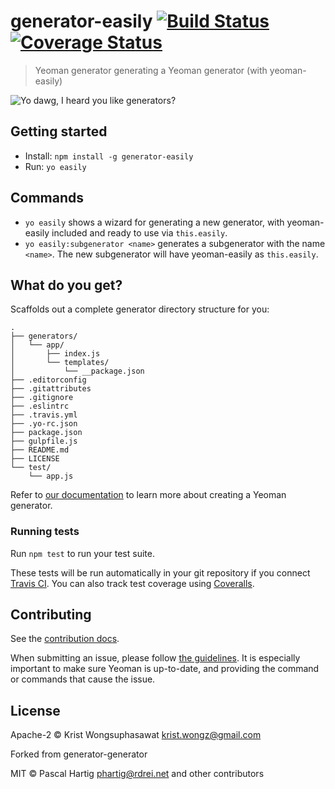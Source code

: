 # generator-easily [![Build Status](https://secure.travis-ci.org/kristw/generator-easily.svg?branch=master)](https://travis-ci.org/kristw/generator-easily) [![Coverage Status](https://coveralls.io/repos/kristw/generator-easily/badge.svg?branch=master&service=github)](https://coveralls.io/github/kristw/generator-easily?branch=master)


> Yeoman generator generating a Yeoman generator (with yeoman-easily)

![Yo dawg, I heard you like generators?](http://i.imgur.com/2gqiift.jpg)


## Getting started

- Install: `npm install -g generator-easily`
- Run: `yo easily`


## Commands

* `yo easily` shows a wizard for generating a new generator, with yeoman-easily included and ready to use via `this.easily`.
* `yo easily:subgenerator <name>` generates a subgenerator with the name `<name>`. The new subgenerator will have yeoman-easily as `this.easily`.


## What do you get?

Scaffolds out a complete generator directory structure for you:

```
.
├── generators/
│   └── app/
│       ├── index.js
│       └── templates/
│           └── __package.json
├── .editorconfig
├── .gitattributes
├── .gitignore
├── .eslintrc
├── .travis.yml
├── .yo-rc.json
├── package.json
├── gulpfile.js
├── README.md
├── LICENSE
└── test/
    └── app.js
```

Refer to [our documentation](http://yeoman.io/authoring/) to learn more about creating a Yeoman generator.

### Running tests

Run `npm test` to run your test suite.

These tests will be run automatically in your git repository if you connect [Travis CI](https://travis-ci.org/profile). You can also track test coverage using [Coveralls](https://coveralls.io).

## Contributing

See the [contribution docs](http://yeoman.io/contributing/).

When submitting an issue, please follow [the
guidelines](http://yeoman.io/contributing/opening-issues.html).
It is especially important to make sure Yeoman is up-to-date, and providing the
command or commands that cause the issue.


## License

Apache-2 © Krist Wongsuphasawat <krist.wongz@gmail.com>

Forked from generator-generator

MIT © Pascal Hartig <phartig@rdrei.net> and other contributors
